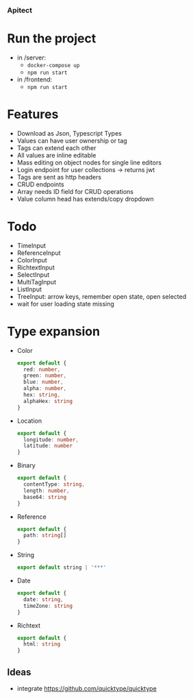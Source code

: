 ### Apitect

# Run the project

- in /server:
  - `docker-compose up`
  - `npm run start`
- in /frontend:
  - `npm run start`

# Features

- Download as Json, Typescript Types
- Values can have user ownership or tag
- Tags can extend each other
- All values are inline editable
- Mass editing on object nodes for single line editors
- Login endpoint for user collections -> returns jwt
- Tags are sent as http headers
- CRUD endpoints
- Array needs ID field for CRUD operations
- Value column head has extends/copy dropdown

# Todo

- TimeInput
- ReferenceInput
- ColorInput
- RichtextInput
- SelectInput
- MultiTagInput
- ListInput
- TreeInput: arrow keys, remember open state, open selected
- wait for user loading state missing

# Type expansion

- Color
  ```typescript
  export default {
    red: number,
    green: number,
    blue: number,
    alpha: number,
    hex: string,
    alphaHex: string
  }
  ```

- Location
  ```typescript
  export default {
    longitude: number,
    latitude: number
  }
  ``` 

- Binary
  ```typescript
  export default {
    contentType: string,
    length: number,
    base64: string
  }
  ```   
  
- Reference
  ```typescript
  export default {
    path: string[]
  }
  ```   

- String
  ```typescript
  export default string | '***'
  ```   

- Date
  ```typescript
  export default {
    date: string,
    timeZone: string
  }
  ```   

- Richtext
  ```typescript
  export default {
    html: string
  }
  ```   

## Ideas

- integrate https://github.com/quicktype/quicktype
